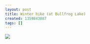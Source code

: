 ```yaml
---
layout: post
title: Winter hike (at Bullfrog Lake)
created: 1359843087
tags: []
---
```

![](http://25.media.tumblr.com/6c5becfc1dc3b2c08370b169a812c36c/tumblr_mhm5n3RwHu1rsr8w3o1_500.jpg)


